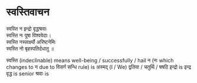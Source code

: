 # स्वस्तिवाचन #
स्वस्ति न इन्द्रो वृद्धश्रवाः  
स्वस्ति नः पूषा विश्ववेदाः।  
स्वस्ति नस्तार्क्ष्यो अरिष्टनेमिः  
स्वस्ति नो बृहस्पतिर्दधातु ॥  

स्वस्ति (indeclinable) means well-being / successfully / hail
न (नः which changes to न due to विसर्ग सन्धि rule) is अस्मद् (I / We) द्वतिया / चतुर्थि / षषठि
इन्द्रो is इन्द्र
वृद्ध is senior
श्रवाः is 
